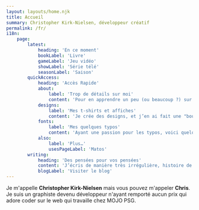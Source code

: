 ```yaml
---
layout: layouts/home.njk
title: Accueil
summary: Christopher Kirk-Nielsen, développeur créatif
permalink: /fr/
i18n:
    page:
        latest:
            heading: 'En ce moment'
            bookLabel: 'Livre'
            gameLabel: 'Jeu vidéo'
            showLabel: 'Série télé'
            seasonLabel: 'Saison'
        quickAccess:
            heading: 'Accès Rapide'
            about:
                label: 'Trop de détails sur moi'
                content: 'Pour en apprendre un peu (ou beaucoup ?) sur moi, c’est par ici. C’est pour le moins… exhaustif.'
            designs:
                label: 'Mes t-shirts et affiches'
                content: 'Je crée des designs, et j’en ai fait une "boutique" : dev, cinéma, gaming…'
            fonts:
                label: 'Mes quelques typos'
                content: 'Ayant une passion pour les typos, voici quelques humbles police d’écriture.'
            also:
                label: 'Plus…'
                usesPageLabel: 'Matos'
        writing:
            heading: 'Des pensées pour vos pensées'
            content: 'J’écris de manière très irrégulière, histoire de sortir des idées de ma tête. Si vous voulez me lire, voici le dernier article. J’ai aussi un flux RSS pour les intéressé·e·s!'
            blogLabel: 'Visiter le blog'
---
```


Je m'appelle **Christopher Kirk-Nielsen** mais vous pouvez m'appeler **Chris**. Je suis un graphiste devenu développeur n'ayant remporté aucun prix qui adore coder sur le web qui travaille chez MOJO PSG.